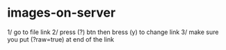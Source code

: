 # images-on-server
1/ go to file link
2/ press (?) btn then bress (y) to change link
3/ make sure you put (?raw=true) at end of the link
